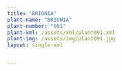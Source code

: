 ```yaml
---
title: "BRIONIA"
plant-name: "BRIONIA"
plant-number: "091"
plant-xml: /assets/xml/plant091.xml
plant-img: /assets/img/plant091.jpg
layout: single-xml


---
```

